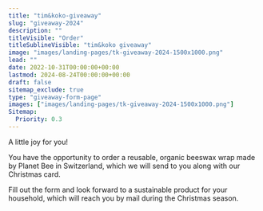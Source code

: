 ```yaml
---
title: "tim&koko-giveaway"
slug: "giveaway-2024"
description: ""
titleVisible: "Order"
titleSublineVisible: "tim&koko giveaway"
image: "images/landing-pages/tk-giveaway-2024-1500x1000.png"
lead: ""
date: 2022-10-31T00:00:00+00:00
lastmod: 2024-08-24T00:00:00+00:00
draft: false
sitemap_exclude: true
type: "giveaway-form-page"
images: ["images/landing-pages/tk-giveaway-2024-1500x1000.png"]
Sitemap:
  Priority: 0.3
---
```


A little joy for you!

You have the opportunity to order a reusable, organic beeswax wrap made by Planet Bee in Switzerland, which we will send to you along with our Christmas card.

Fill out the form and look forward to a sustainable product for your household, which will reach you by mail during the Christmas season.
